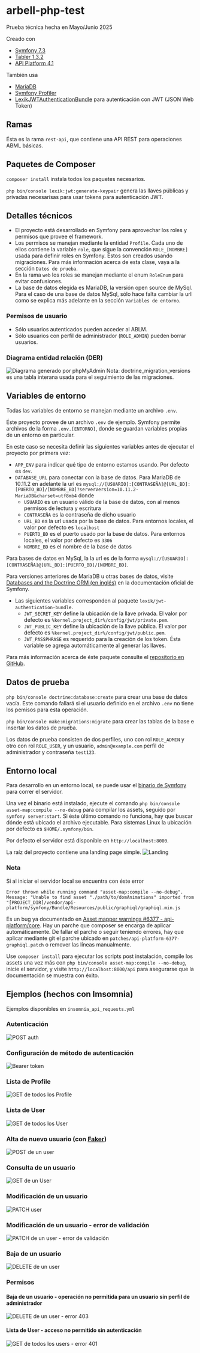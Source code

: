 # arbell-php-test
Prueba técnica hecha en Mayo/Junio 2025

Creado con
* [Symfony 7.3](https://symfony.com)
* [Tabler 1.3.2](https://tabler.io)
* [API Platform 4.1](https://api-platform.com)

También usa
* [MariaDB](https://mariadb.org)
* [Symfony Profiler](https://symfony.com/doc/current/profiler.html)
* [LexikJWTAuthenticationBundle](https://github.com/lexik/LexikJWTAuthenticationBundle) para autenticación con JWT (JSON Web Token)

## Ramas
Ésta es la rama `rest-api`, que contiene una API REST para operaciones ABML básicas.

## Paquetes de Composer
`composer install` instala todos los paquetes necesarios.

`php bin/console lexik:jwt:generate-keypair` genera las llaves públicas y privadas necesarisas para usar tokens para autenticación JWT.

## Detalles técnicos
* El proyecto está desarrollado en Symfony para aprovechar los roles y permisos que provee el framework.
* Los permisos se manejan mediante la entidad `Profile`. Cada uno de ellos contiene la variable `role`, que sigue la convención `ROLE_[NOMBRE]` usada para definir roles en Symfony. Éstos son creados usando migraciones. Para más información acerca de esta clase, vaya a la sección `Datos de prueba`.
* En la rama `web` los roles se manejan mediante el enum `RoleEnum` para evitar confusiones.
* La base de datos elegida es MariaDB, la versión open source de MySql. Para el caso de una base de datos MySql, sólo hace falta cambiar la url como se explica más adelante en la sección `Variables de entorno`.

### Permisos de usuario
* Sólo usuarios autenticados pueden acceder al ABLM.
* Sólo usuarios con perfil de administrador (`ROLE_ADMIN`) pueden borrar usuarios.

### Diagrama entidad relación (DER)
![Diagrama generado por phpMyAdmin](/screenshots/arbell-test%20-%20ERD.png)
Nota: doctrine_migration_versions es una tabla interana usada para el seguimiento de las migraciones.

## Variables de entorno
Todas las variables de entorno se manejan mediante un archivo `.env`.

Éste proyecto provee de un archivo `.env` de ejemplo. Symfony permite archivos de la forma `.env.[ENTORNO]`, donde se guardan variables propias de un entorno en particular.

En este caso se necesita definir las siguientes variables antes de ejecutar el proyecto por primera vez:
* `APP_ENV` para indicar qué tipo de entorno estamos usando. Por defecto es `dev`.
* `DATABASE_URL` para conectar con la base de datos. Para MariaDB de 10.11.2 en adelante la url es `mysql://[USUARIO]:[CONTRASEÑA]@[URL_BD]:[PUERTO_BD]/[NOMBRE_BD]?serverVersion=10.11.2-MariaDB&charset=utf8mb4` donde
    * `USUARIO` es un usuario válido de la base de datos, con al menos permisos de lectura y escritura
    * `CONTRASEÑA` es la contraseña de dicho usuario
    * `URL_BD` es la url usada por la base de datos. Para entornos locales, el valor por defecto es `localhost`
    * `PUERTO_BD` es el puerto usado por la base de datos. Para entornos locales, el valor por defecto es `3306`
    * `NOMBRE_BD` es el nombre de la base de datos

Para bases de datos en MySql, la la url es de la forma `mysql://[USUARIO]:[CONTRASEÑA]@[URL_BD]:[PUERTO_BD]/[NOMBRE_BD]`.

Para versiones anteriores de MariaDB u otras bases de datos, visite [Databases and the Doctrine ORM (en inglés)](https://symfony.com/doc/current/doctrine.html#configuring-the-database) en la documentación oficial de Symfony.

* Las siguientes variables corresponden al paquete `lexik/jwt-authentication-bundle`.
    * `JWT_SECRET_KEY` define la ubicación de la llave privada. El valor por defecto es `%kernel.project_dir%/config/jwt/private.pem`.
    * `JWT_PUBLIC_KEY` define la ubicación de la llave pública. El valor por defecto es `%kernel.project_dir%/config/jwt/public.pem`.
    * `JWT_PASSPHRASE` es requerido para la creación de los token. Ésta variable se agrega automáticamente al generar las llaves.

Para más información acerca de éste paquete consulte el [repositorio en GitHub](https://github.com/lexik/LexikJWTAuthenticationBundle).

## Datos de prueba
`php bin/console doctrine:database:create` para crear una base de datos vacía. Este comando fallará si el usuario definido en el archivo `.env` no tiene los pemisos para esta operación.

`php bin/console make:migrations:migrate` para crear las tablas de la base e insertar los datos de prueba.

Los datos de prueba consisten de dos perfiles, uno con rol `ROLE_ADMIN` y otro con rol `ROLE_USER`, y un usuario, `admin@example.com` perfil de administrador y contraseña `test123`.

## Entorno local
Para desarrollo en un entorno local, se puede usar el [binario de Symfony](https://symfony.com/download) para correr el servidor.

Una vez el binario está instalado, ejecute el comando `php bin/console asset-map:compile --no-debug` para compilar los assets, seguido por `symfony server:start`. Si éste último comando no funciona, hay que buscar dónde está ubicado el archivo ejecutable. Para sistemas Linux la ubicación por defecto es `$HOME/.symfony/bin`.

Por defecto el servidor está disponible en `http://localhost:8000`.

La raíz del proyecto contiene una landing page simple.
![Landing](/screenshots/Landing.png)

### Nota
Si al iniciar el servidor local se encuentra con éste error

    Error thrown while running command "asset-map:compile --no-debug". Message: "Unable to find asset "./path/to/domAnimations" imported from "[PROJECT_DIR]/vendor/api-platform/symfony/Bundle/Resources/public/graphiql/graphiql.min.js

Es un bug ya documentado en [Asset mapper warnings #6377 - api-platform/core](https://github.com/api-platform/core/issues/6377). Hay un parche que composer se encarga de aplicar automáticamente. De fallar el parche o seguir teniendo errores, hay que aplicar mediante git el parche ubicado en `patches/api-platform-6377-graphiql.patch` o remover las líneas manualmente.

Use `composer install` para ejecutar los scripts post instalación, compile los assets una vez más con `php bin/console asset-map:compile --no-debug`, inicie el servidor, y visite `http://localhost:8000/api` para asegurarse que la documentación se muestra con éxito.

## Ejemplos (hechos con Imsomnia)
Ejemplos disponibles en `insomnia_api_requests.yml`

### Autenticación
![POST auth](/screenshots/Login%20request.png)

### Configuración de método de autenticación
![Bearer token](/screenshots/User%20auth%20config.png)

### Lista de Profile
![GET de todos los Profile](/screenshots/GET%20profiles%20request.png)

### Lista de User
![GET de todos los User](/screenshots/GET%20users%20request.png)

### Alta de nuevo usuario (con [Faker](https://github.com/FakerPHP/Faker))
![POST de un user](/screenshots/POST%20create%20new%20user%20with%20faker.png)

### Consulta de un usuario
![GET de un User](/screenshots/GET%20single%20user.png)

### Modificación de un usuario
![PATCH user](/screenshots/PATCH%20user.png)

### Modificación de un usuario - error de validación
![PATCH de un user - error de validación](/screenshots/PATCH%20request%20error.png)

### Baja de un usuario
![DELETE de un user](/screenshots/DELETE%20user%20ok.png)

### Permisos
#### Baja de un usuario - operación no permitida para un usuario sin perfil de administrador
![DELETE de un user - error 403](/screenshots/DELETE%20user%20-%20access%20denied.png)

#### Lista de User - acceso no permitido sin autenticación
![GET de todos los users - error 401](/screenshots/GET%20users%20request%20-%20not%20logged%20in.png)